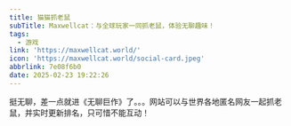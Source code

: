 ```yaml
---
title: 猫猫抓老鼠
subTitle: Maxwellcat：与全球玩家一同抓老鼠，体验无聊趣味！
tags:
  - 游戏
link: 'https://maxwellcat.world/'
icon: 'https://maxwellcat.world/social-card.jpeg'
abbrlink: 7e08f6b0
date: 2025-02-23 19:22:26
---
```


挺无聊，差一点就进《无聊巨作》了。。。网站可以与世界各地匿名网友一起抓老鼠，并实时更新排名，只可惜不能互动！